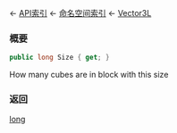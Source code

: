 ← [API索引](Api-Index) ← [命名空间索引](Namespace-Index) ← [Vector3L](VRageMath.Vector3L)

### 概要

```csharp
public long Size { get; }
```

How many cubes are in block with this size

### 返回

[long](https://docs.microsoft.com/en-us/dotnet/api/System.Int64?view=netframework-4.6)



